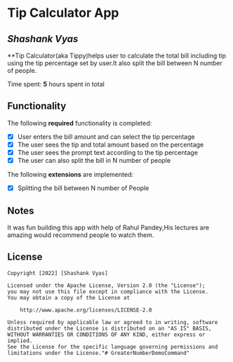 # Tip Calculator App

## *Shashank Vyas*

**Tip Calculator(aka Tippy)helps user to calculate the total bill including tip using the tip percentage set by user.It also split the bill between N number of people.

Time spent: **5** hours spent in total

## Functionality

The following **required** functionality is completed:

* [x] User enters the bill amount and can select the tip percentage
* [x] The user sees the tip and total amount based on the percentage
* [x] The user sees the prompt text according to the tip percentage
* [x] The user can also split the bill in N number of people

The following **extensions** are implemented:

* [x] Splitting the bill between N number of People


## Notes

It was fun building this app with help of Rahul Pandey,His lectures are amazing would recommend people to watch them.


## License

    Copyright [2022] [Shashank Vyas]

    Licensed under the Apache License, Version 2.0 (the "License");
    you may not use this file except in compliance with the License.
    You may obtain a copy of the License at

        http://www.apache.org/licenses/LICENSE-2.0

    Unless required by applicable law or agreed to in writing, software
    distributed under the License is distributed on an "AS IS" BASIS,
    WITHOUT WARRANTIES OR CONDITIONS OF ANY KIND, either express or implied.
    See the License for the specific language governing permissions and
    limitations under the License."# GreaterNumberDemoCommand"
